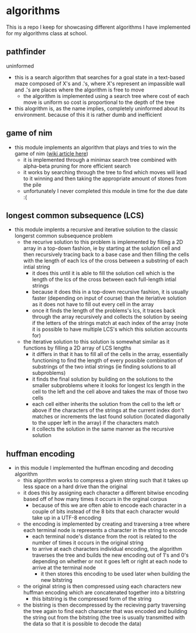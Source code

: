 # algorithms
This is a repo I keep for showcasing different algorithms I have implemented for my algorithms class at school.

## pathfinder
uninformed
* this is a search algorithm that searches for a goal state in a text-based maze composed of X's and .'s, where X's represent 
an impassible wall and .'s are places where the algorithm is free to move
  * the algorithm is implemented using a search tree where cost of each move is uniform so cost is proportional to the depth
  of the tree
* this alogrithm is, as the name implies, completely uninformed about its environment. because of this it is rather dumb and
inefficient

## game of nim
* this module implements an algorithm that plays and tries to win the game of nim ([wiki article here](https://en.wikipedia.org/wiki/Nim))
  * it is implemented through a minimax search tree combined with alpha-beta pruning for more efficient search
  * it works by searching through the tree to find which moves will lead to it winning and then taking the appropriate amount of stones from the pile
  * unfortunately I never completed this module in time for the due date :(
  
## longest common subsequence (LCS) 
* this module implents a recursive and iterative solution to the classic longerst common subsequence problem
  * the recurive solution to this problem is implemented by filling a 2D array in a top-down fashion, ie by starting at the solution cell and then recursively tracing back to a base case and then filling the cells with the length of each lcs of the cross between a substring of each intial string
    * it does this until it is able to fill the solution cell which is the length of the lcs of the cross between each full-length intial strings
    * because it does this in a top-down recursive fashion, it is usually faster (depending on input of course) than the iteriative solution as it does not have to fill out every cell in the array
    * once it finds the length of the problems's lcs, it traces back through the array recursively and collects the solution by seeing if the letters of the strings match at each index of the array (note it is possible to have multiple LCS's which this solution accounts for)
  * the iterative solution to this solution is somewhat similar as it functions by filling a 2D array of LCS lengths
    * it differs in that it has to fill all of the cells in the array, essentially functioning to find the length of every possible combination of substrings of the two intial strings (ie finding solutions to all subproblems)
    * it finds the final solution by building on the solutions to the smaller subproblems where it looks for longest lcs length in the cell to the left and the cell above and takes the max of those two cells
    * each cell either inherits the solution from the cell to the left or above if the characters of the strings at the current index don't matches or increments the last found solution (located diagonally to the upper left in the array) if the characters match
    * it collects the solution in the same manner as the recursive solution
## huffman encoding
* in this module I implemented the huffman encoding and decoding algorithm
  * this algorithm works to compress a given string such that it takes up less space on a hard drive than the original
  * it does this by assigning each character a different bitwise encoding based off of how many times it occurs in the orginal corpus
    * because of this we are often able to encode each character in a couple of bits instead of the 8 bits that each character would take up in a UTF-8 encoding
  * the encoding is implemented by creating and traversing a tree where each terminal node is represents a character in the string to encode
    * each terminal node's distance from the root is related to the number of times it occurs in the original string
    * to arrive at each characters individual encoding, the algorithm traverses the tree and builds the new encoding out of 1's and 0's depending on whether or not it goes left or right at each node to arrive at the terminal node
      * it then stores this encoding to be used later when building the new bitstring
  * the original string is then compressed using each characters new huffman encoding which are concatenated together into a bitstring
    * this bitstring is the compressed form of the string
  * the bistring is then decompressed by the recieving party traversing the tree again to find each character that was encoded and building the string out from the bitstring (the tree is usually transmitted with the data so that it is possible to decode the data)

